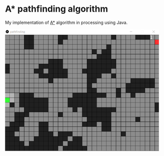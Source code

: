 # A* pathfinding algorithm

My implementation of [A*](https://en.wikipedia.org/wiki/A*_search_algorithm) algorithm in processing using Java.

![](astar1_anim.gif)

